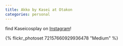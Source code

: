 ```yaml
---
title: Akko by Kasei at Otakon
categories: personal
---
```


find Kaseicosplay on [Instagram](https://www.instagram.com/kaseicosplay/)!

{% flickr_photoset 72157660929936478 "Medium" %}
